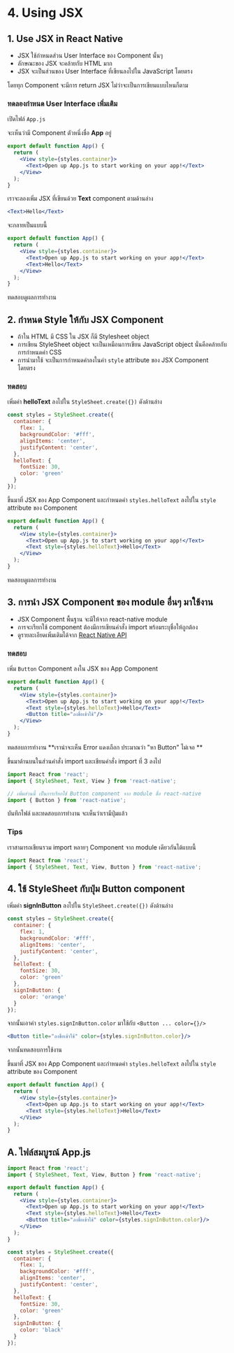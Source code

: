 
# 4. Using JSX

## 1. Use JSX in React Native

- JSX ใช้กำหนดส่วน User Interface ของ Component นั้นๆ 
- ลักษณะของ JSX จะคล้ายกับ HTML มาก 
- JSX จะเป็นส่วนของ User Interface ที่เขียนลงไปใน JavaScript โดยตรง 

โดยทุก Component จะมีการ return JSX ไม่ว่าจะเป็นการเขียนแบบไหนก็ตาม

### ทดลองกำหนด User Interface เพิ่มเติม

เปิดไฟล์ `App.js`

จะเห็นว่ามี Component ตัวหนึ่งชื่อ **App** อยู่

```jsx
export default function App() {
  return (
    <View style={styles.container}>
      <Text>Open up App.js to start working on your app!</Text>
    </View>
  );
}
```

เราจะลองเพิ่ม JSX ที่เขียนด้วย **Text** component ตามด้านล่าง

```jsx
<Text>Hello</Text>
```

จะกลายเป็นแบบนี้ 

```jsx
export default function App() {
  return (
    <View style={styles.container}>
      <Text>Open up App.js to start working on your app!</Text>
      <Text>Hello</Text>
    </View>
  );
}
```

ทดสอบดูผลการทำงาน

## 2. กำหนด Style ให้กับ JSX Component 

- ถ้าใน HTML มี CSS ใน JSX ก็มี Stylesheet object 
- การเขียน StyleSheet object จะเป็นเหมือนการเขียน JavaScript object นั่นคือคล้ายกับการกำหนดค่า CSS 
- การนำมาใช้ จะเป็นการกำหนดค่าลงในค่า `style` attribute ของ JSX Component โดยตรง

### ทดสอบ

เพิ่มค่า **helloText** ลงไปใน `StyleSheet.create({})` ดังด้านล่าง

```js
const styles = StyleSheet.create({
  container: {
    flex: 1,
    backgroundColor: '#fff',
    alignItems: 'center',
    justifyContent: 'center',
  },
  helloText: {
    fontSize: 30,
    color: 'green'
  }
});
```

ขึ้นมาที่ JSX ของ App Component และกำหนดค่า `styles.helloText` ลงไปใน `style` attribute ของ Component

```jsx
export default function App() {
  return (
    <View style={styles.container}>
      <Text>Open up App.js to start working on your app!</Text>
      <Text style={styles.helloText}>Hello</Text>
    </View>
  );
}
```

ทดสอบดูผลการทำงาน

## 3. การนำ JSX Component ของ module อื่นๆ มาใช้งาน

- JSX Component พื้นฐาน จะมีให้จาก react-native module 
- การจะเรียกใช้ component ต้องมีการเขียนคำสั่ง import พร้อมระบุชื่อให้ถูกต้อง 
- ดูรายละเอียดเพิ่มเติมได้จาก [React Native API](https://facebook.github.io/react-native/docs/activityindicator)


### ทดสอบ

เพิ่ม `Button` Component ลงใน JSX ของ App Component 

```jsx
export default function App() {
  return (
    <View style={styles.container}>
      <Text>Open up App.js to start working on your app!</Text>
      <Text style={styles.helloText}>Hello</Text>
      <Button title="ลงชื่อเข้าใช้"/>
    </View>
  );
}
```

ทดสอบการทำงาน **เราน่าจะเห็น Error แดงเถือก ประมาณว่า "หา Button" ไม่เจอ **

ขึ้นมาด้านบนในส่วนคำสั่ง import และเขียนคำสั่ง import ที่ 3 ลงไป

```js
import React from 'react';
import { StyleSheet, Text, View } from 'react-native';

// เพิ่มส่วนนี้ เป็นการเรียกใช้ Button component จาก module ชื่อ react-native
import { Button } from 'react-native';
```

บันทึกไฟล์ และทดสอบการทำงาน จะเห็นว่าเรามีปุ่มแล้ว 

### Tips

เราสามารถเขียนรวม import หลายๆ Component จาก module เดียวกันได้แบบนี้ 

```js
import React from 'react';
import { StyleSheet, Text, View, Button } from 'react-native';
```

## 4. ใช้ StyleSheet กับปุ่ม Button component 

เพิ่มค่า **signInButton** ลงไปใน `StyleSheet.create({})` ดังด้านล่าง

```js
const styles = StyleSheet.create({
  container: {
    flex: 1,
    backgroundColor: '#fff',
    alignItems: 'center',
    justifyContent: 'center',
  },
  helloText: {
    fontSize: 30,
    color: 'green'
  },
  signInButton: {
    color: 'orange'
  }
});
```

จากนั้นเอาค่า `styles.signInButton.color` มาใช้กับ `<Button ... color={}/>`

```jsx
<Button title="ลงชื่อเข้าใช้" color={styles.signInButton.color}/>
```

จากนั้นทดสอบการใช้งาน

ขึ้นมาที่ JSX ของ App Component และกำหนดค่า `styles.helloText` ลงไปใน `style` attribute ของ Component

```jsx
export default function App() {
  return (
    <View style={styles.container}>
      <Text>Open up App.js to start working on your app!</Text>
      <Text style={styles.helloText}>Hello</Text>
    </View>
  );
}
```

## A. ไฟล์สมบูรณ์ App.js 

```jsx
import React from 'react';
import { StyleSheet, Text, View, Button } from 'react-native';

export default function App() {
  return (
    <View style={styles.container}>
      <Text>Open up App.js to start working on your app!</Text>
      <Text style={styles.helloText}>Hello</Text>
      <Button title="ลงชื่อเข้าใช้" color={styles.signInButton.color}/>
    </View>
  );
}

const styles = StyleSheet.create({
  container: {
    flex: 1,
    backgroundColor: '#fff',
    alignItems: 'center',
    justifyContent: 'center',
  },
  helloText: {
    fontSize: 30,
    color: 'green'
  },
  signInButton: {
    color: 'black'
  }
});

```